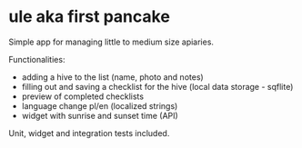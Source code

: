 # ule aka first pancake

Simple app for managing little to medium size apiaries. 

Functionalities: 
- adding a hive to the list (name, photo and notes)
- filling out and saving a checklist for the hive (local data storage - sqflite)
- preview of completed checklists
- language change pl/en (localized strings)
- widget with sunrise and sunset time (API)

Unit, widget and integration tests included. 
